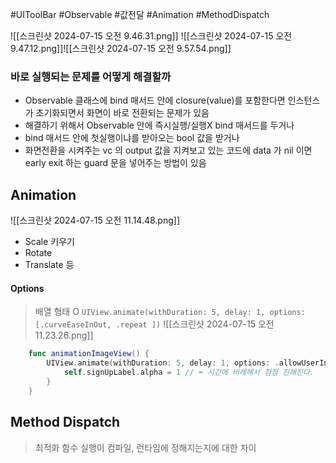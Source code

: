 #UIToolBar #Observable #값전달 #Animation #MethodDispatch 

![[스크린샷 2024-07-15 오전 9.46.31.png]]
![[스크린샷 2024-07-15 오전 9.47.12.png]]![[스크린샷 2024-07-15 오전 9.57.54.png]]


### 바로 실행되는 문제를 어떻게 해결할까
- Observable 클래스에 bind 매서드 안에 closure(value)를 포함한다면 인스턴스가 초기화되면서 화면이 바로 전환되는 문제가 있음
- 해결하기 위해서 Observable 안에 즉시실행/실행X bind 매서드를 두거나
- bind 매서드 안에 첫실행이냐를 받아오는 bool 값을 받거나
- 화면전환을 시켜주는 vc 의  output 값을 지켜보고 있는 코드에 data 가 nil 이면 early exit 하는 guard 문을 넣어주는 방법이 있음

## Animation

![[스크린샷 2024-07-15 오전 11.14.48.png]]
- Scale 키우기
- Rotate
- Translate 등 
#### Options
> 배열 형태 O 
> `UIView.animate(withDuration: 5, delay: 1, options: [.curveEaseInOut, .repeat ])`
![[스크린샷 2024-07-15 오전 11.23.26.png]]

```swift
    func animationImageView() {
        UIView.animate(withDuration: 5, delay: 1, options: .allowUserInteraction) { // ⬅️ delay : 애니메이션 언제 시작할지 딜레이를 줄 수 있음, 💡 options : 다양한 설정
            self.signUpLabel.alpha = 1 // ⬅️ 시간에 비례해서 점점 진해진다.
        }
    }
```

## Method Dispatch
> 최적화 함수 실행이 컴파일, 런타임에 정해지는지에 대한 차이
> 